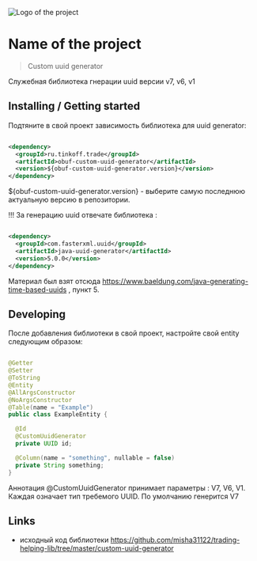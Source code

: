 ![Logo of the project](https://raw.githubusercontent.com/jehna/readme-best-practices/master/sample-logo.png)

# Name of the project

> Custom uuid generator

Служебная библиотека гнерации uuid версии v7, v6, v1

## Installing / Getting started

Подтяните в свой проект зависимость библиотека для uuid generator:

```xml

<dependency>
  <groupId>ru.tinkoff.trade</groupId>
  <artifactId>obuf-custom-uuid-generator</artifactId>
  <version>${obuf-custom-uuid-generator.version}</version>
</dependency>
```

${obuf-custom-uuid-generator.version} - выберите самую последнюю актуальную версию в репозитории.

!!! За генерацию uuid отвечате библиотека :

```xml

<dependency>
  <groupId>com.fasterxml.uuid</groupId>
  <artifactId>java-uuid-generator</artifactId>
  <version>5.0.0</version>
</dependency>
```

Материал был взят отсюда https://www.baeldung.com/java-generating-time-based-uuids , пункт 5.

## Developing

После добавления библиотеки в свой проект, настройте свой entity следующим образом:

```java

@Getter
@Setter
@ToString
@Entity
@AllArgsConstructor
@NoArgsConstructor
@Table(name = "Example")
public class ExampleEntity {

  @Id
  @CustomUuidGenerator
  private UUID id;

  @Column(name = "something", nullable = false)
  private String something;
}
```

Аннотация @CustomUuidGenerator принимает параметры : V7, V6, V1. Каждая означает тип требемого UUID.
По умолчанию генерится V7

## Links

- исходный код библиотеки
  https://github.com/misha31122/trading-helping-lib/tree/master/custom-uuid-generator